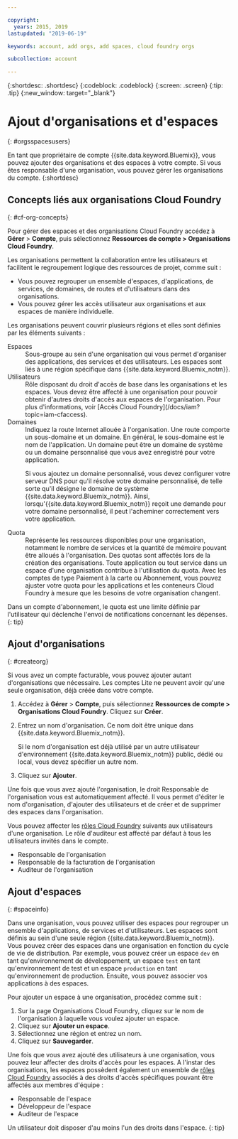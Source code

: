 ```yaml
---

copyright:
  years: 2015, 2019
lastupdated: "2019-06-19"

keywords: account, add orgs, add spaces, cloud foundry orgs

subcollection: account

---
```


{:shortdesc: .shortdesc}
{:codeblock: .codeblock}
{:screen: .screen}
{:tip: .tip}
{:new_window: target="_blank"}

# Ajout d'organisations et d'espaces
{: #orgsspacesusers}

En tant que propriétaire de compte {{site.data.keyword.Bluemix}}, vous pouvez ajouter des organisations et des espaces à votre compte. Si vous êtes responsable d'une organisation, vous pouvez gérer les organisations du compte. 
{:shortdesc}

## Concepts liés aux organisations Cloud Foundry
{: #cf-org-concepts}

Pour gérer des espaces et des organisations Cloud Foundry accédez à **Gérer** > **Compte**, puis sélectionnez **Ressources de compte > Organisations Cloud Foundry**.

Les organisations permettent la collaboration entre les utilisateurs et facilitent le regroupement logique des ressources de projet, comme suit :

   * Vous pouvez regrouper un ensemble d'espaces, d'applications, de services, de domaines, de routes et d'utilisateurs dans des organisations.
   * Vous pouvez gérer les accès utilisateur aux organisations et aux espaces de manière individuelle.

Les organisations peuvent couvrir plusieurs régions et elles sont définies par les éléments suivants :

<dl>
<dt>Espaces</dt>
<dd>Sous-groupe au sein d'une organisation qui vous permet d'organiser des applications, des services et des utilisateurs. Les espaces sont liés à une région spécifique dans {{site.data.keyword.Bluemix_notm}}. </dd>
<dt>Utilisateurs</dt>
<dd>Rôle disposant du droit d'accès de base dans les organisations et les espaces. Vous devez être affecté à une organisation pour pouvoir obtenir d'autres droits d'accès aux espaces de l'organisation. Pour plus d'informations, voir [Accès Cloud Foundry](/docs/iam?topic=iam-cfaccess).</dd>
<dt>Domaines</dt>
<dd>Indiquez la route Internet allouée à l'organisation. Une route comporte un sous-domaine et un domaine. En général, le sous-domaine est le nom de l'application. Un domaine peut être un domaine de système ou un domaine personnalisé que vous avez enregistré pour votre application.<br/>
<p>Si vous ajoutez un domaine personnalisé, vous devez configurer votre serveur DNS pour qu'il résolve votre domaine personnalisé, de telle sorte qu'il désigne le domaine de système {{site.data.keyword.Bluemix_notm}}. Ainsi, lorsqu'{{site.data.keyword.Bluemix_notm}} reçoit une demande pour votre domaine personnalisé, il peut l'acheminer correctement vers votre application.</p></dd>
<dt>Quota</dt>
<dd>Représente les ressources disponibles pour une organisation, notamment le nombre de services et la quantité de mémoire pouvant être alloués à l'organisation. Des quotas sont affectés lors de la création des organisations. Toute application ou tout service dans un espace d'une organisation contribue à l'utilisation du quota. Avec les comptes de type Paiement à la carte ou Abonnement, vous pouvez ajuster votre quota pour les applications et les conteneurs Cloud Foundry à mesure que les besoins de votre organisation changent.</dd>
</dl>

Dans un compte d'abonnement, le quota est une limite définie par l'utilisateur qui déclenche l'envoi de notifications concernant les dépenses.
{: tip}

## Ajout d'organisations
{: #createorg}

Si vous avez un compte facturable, vous pouvez ajouter autant d'organisations que nécessaire. Les comptes Lite ne peuvent avoir qu'une seule organisation, déjà créée dans votre compte.

1. Accédez à **Gérer** > **Compte**, puis sélectionnez **Ressources de compte > Organisations Cloud Foundry**. Cliquez sur **Créer**.
2. Entrez un nom d'organisation. Ce nom doit être unique dans {{site.data.keyword.Bluemix_notm}}.

   Si le nom d'organisation est déjà utilisé par un autre utilisateur d'environnement {{site.data.keyword.Bluemix_notm}} public, dédié ou local, vous devez spécifier un autre nom.
3. Cliquez sur **Ajouter**.

Une fois que vous avez ajouté l'organisation, le droit Responsable de l'organisation vous est automatiquement affecté. Il vous permet d'éditer le nom d'organisation, d'ajouter des utilisateurs et de créer et de supprimer des espaces dans l'organisation.

Vous pouvez affecter les [rôles Cloud Foundry](/docs/iam?topic=iam-cfaccess#cfroles) suivants aux utilisateurs d'une organisation. Le rôle d'auditeur est affecté par défaut à tous les utilisateurs invités dans le compte.

   * Responsable de l'organisation
   * Responsable de la facturation de l'organisation
   * Auditeur de l'organisation

## Ajout d'espaces
{: #spaceinfo}

Dans une organisation, vous pouvez utiliser des espaces pour regrouper un ensemble d'applications, de services et d'utilisateurs. Les espaces sont définis au sein d'une seule région {{site.data.keyword.Bluemix_notm}}. Vous pouvez créer des espaces dans une organisation en fonction du cycle de vie de distribution. Par exemple, vous pouvez créer un espace `dev` en tant qu'environnement de développement, un espace `test` en tant qu'environnement de test et un espace `production` en tant qu'environnement de production. Ensuite, vous pouvez associer vos applications à des espaces.

Pour ajouter un espace à une organisation, procédez comme suit :

1. Sur la page Organisations Cloud Foundry, cliquez sur le nom de l'organisation à laquelle vous voulez ajouter un espace.
2. Cliquez sur **Ajouter un espace**.
3. Sélectionnez une région et entrez un nom.
4. Cliquez sur **Sauvegarder**.

Une fois que vous avez ajouté des utilisateurs à une organisation, vous pouvez leur affecter des droits d'accès pour les espaces. A l'instar des organisations, les espaces possèdent également un ensemble de [rôles Cloud Foundry](/docs/iam?topic=iam-cfaccess#cfroles) associés à des droits d'accès spécifiques pouvant être affectés aux membres d'équipe :

  * Responsable de l'espace
  * Développeur de l'espace
  * Auditeur de l'espace

Un utilisateur doit disposer d'au moins l'un des droits dans l'espace.
{: tip}
